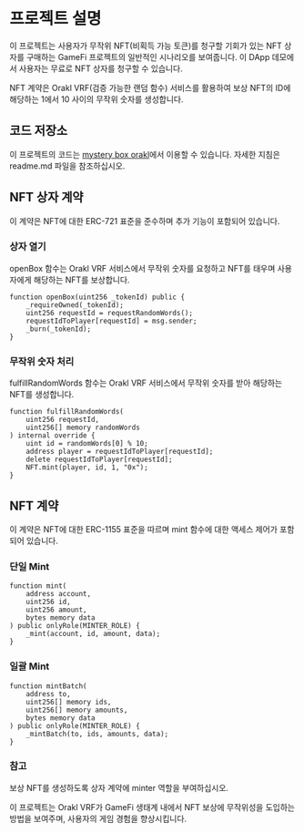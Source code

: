 # 프로젝트 설명

이 프로젝트는 사용자가 무작위 NFT(비획득 가능 토큰)를 청구할 기회가 있는 NFT 상자를 구매하는 GameFi 프로젝트의 일반적인 시나리오를 보여줍니다. 이 DApp 데모에서 사용자는 무료로 NFT 상자를 청구할 수 있습니다.

NFT 계약은 Orakl VRF(검증 가능한 랜덤 함수) 서비스를 활용하여 보상 NFT의 ID에 해당하는 1에서 10 사이의 무작위 숫자를 생성합니다.

## 코드 저장소

이 프로젝트의 코드는 [mystery box orakl](https://github.com/Bisonai/orakl-demo-mystery-box)에서 이용할 수 있습니다. 자세한 지침은 readme.md 파일을 참조하십시오.

## NFT 상자 계약

이 계약은 NFT에 대한 ERC-721 표준을 준수하며 추가 기능이 포함되어 있습니다.

### 상자 열기

openBox 함수는 Orakl VRF 서비스에서 무작위 숫자를 요청하고 NFT를 태우며 사용자에게 해당하는 NFT를 보상합니다.

```solidity
function openBox(uint256 _tokenId) public {
    _requireOwned(_tokenId);
    uint256 requestId = requestRandomWords();
    requestIdToPlayer[requestId] = msg.sender;
    _burn(_tokenId);
}
```

### 무작위 숫자 처리

fulfillRandomWords 함수는 Orakl VRF 서비스에서 무작위 숫자를 받아 해당하는 NFT를 생성합니다.

```solidity
function fulfillRandomWords(
    uint256 requestId,
    uint256[] memory randomWords
) internal override {
    uint id = randomWords[0] % 10;
    address player = requestIdToPlayer[requestId];
    delete requestIdToPlayer[requestId];
    NFT.mint(player, id, 1, "0x");
}
```

## NFT 계약

이 계약은 NFT에 대한 ERC-1155 표준을 따르며 mint 함수에 대한 액세스 제어가 포함되어 있습니다.

### 단일 Mint

```solidity
function mint(
    address account,
    uint256 id,
    uint256 amount,
    bytes memory data
) public onlyRole(MINTER_ROLE) {
    _mint(account, id, amount, data);
}
```

### 일괄 Mint

```solidity
function mintBatch(
    address to,
    uint256[] memory ids,
    uint256[] memory amounts,
    bytes memory data
) public onlyRole(MINTER_ROLE) {
    _mintBatch(to, ids, amounts, data);
}
```

### 참고

보상 NFT를 생성하도록 상자 계약에 minter 역할을 부여하십시오.

이 프로젝트는 Orakl VRF가 GameFi 생태계 내에서 NFT 보상에 무작위성을 도입하는 방법을 보여주며, 사용자의 게임 경험을 향상시킵니다.
